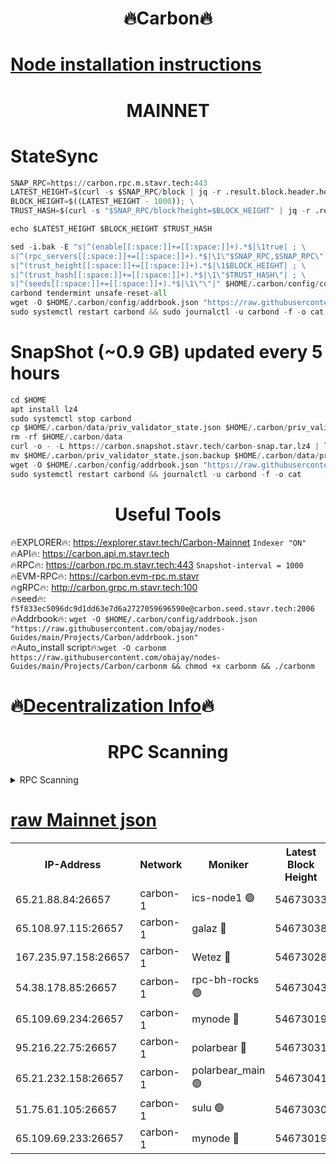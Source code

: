 <h1 align="center"> 🔥Carbon🔥</h1>

[Node installation instructions](https://github.com/obajay/nodes-Guides/tree/main/Projects/Carbon)
=
<h1 align="center"> MAINNET</h1>

# StateSync
```python
SNAP_RPC=https://carbon.rpc.m.stavr.tech:443
LATEST_HEIGHT=$(curl -s $SNAP_RPC/block | jq -r .result.block.header.height); \
BLOCK_HEIGHT=$((LATEST_HEIGHT - 1000)); \
TRUST_HASH=$(curl -s "$SNAP_RPC/block?height=$BLOCK_HEIGHT" | jq -r .result.block_id.hash)

echo $LATEST_HEIGHT $BLOCK_HEIGHT $TRUST_HASH

sed -i.bak -E "s|^(enable[[:space:]]+=[[:space:]]+).*$|\1true| ; \
s|^(rpc_servers[[:space:]]+=[[:space:]]+).*$|\1\"$SNAP_RPC,$SNAP_RPC\"| ; \
s|^(trust_height[[:space:]]+=[[:space:]]+).*$|\1$BLOCK_HEIGHT| ; \
s|^(trust_hash[[:space:]]+=[[:space:]]+).*$|\1\"$TRUST_HASH\"| ; \
s|^(seeds[[:space:]]+=[[:space:]]+).*$|\1\"\"|" $HOME/.carbon/config/config.toml
carbond tendermint unsafe-reset-all
wget -O $HOME/.carbon/config/addrbook.json "https://raw.githubusercontent.com/obajay/nodes-Guides/main/Projects/Carbon/addrbook.json"
sudo systemctl restart carbond && sudo journalctl -u carbond -f -o cat
```
# SnapShot (~0.9 GB) updated every 5 hours
```python
cd $HOME
apt install lz4
sudo systemctl stop carbond
cp $HOME/.carbon/data/priv_validator_state.json $HOME/.carbon/priv_validator_state.json.backup
rm -rf $HOME/.carbon/data
curl -o - -L https://carbon.snapshot.stavr.tech/carbon-snap.tar.lz4 | lz4 -c -d - | tar -x -C $HOME/.carbon --strip-components 2
mv $HOME/.carbon/priv_validator_state.json.backup $HOME/.carbon/data/priv_validator_state.json
wget -O $HOME/.carbon/config/addrbook.json "https://raw.githubusercontent.com/obajay/nodes-Guides/main/Projects/Carbon/addrbook.json"
sudo systemctl restart carbond && journalctl -u carbond -f -o cat
```

 <h1 align="center"> Useful Tools</h1>

🔥EXPLORER🔥:     https://explorer.stavr.tech/Carbon-Mainnet        `Indexer "ON"` \
🔥API🔥:          https://carbon.api.m.stavr.tech \
🔥RPC🔥:          https://carbon.rpc.m.stavr.tech:443              `Snapshot-interval = 1000` \
🔥EVM-RPC🔥:      https://carbon.evm-rpc.m.stavr \
🔥gRPC🔥:         http://carbon.grpc.m.stavr.tech:100 \
🔥seed🔥:      `f5f833ec5096dc9d1dd63e7d6a2727059696590e@carbon.seed.stavr.tech:2006` \
🔥Addrbook🔥:  `wget -O $HOME/.carbon/config/addrbook.json "https://raw.githubusercontent.com/obajay/nodes-Guides/main/Projects/Carbon/addrbook.json"` \
🔥Auto_install script🔥:`wget -O carbonm https://raw.githubusercontent.com/obajay/nodes-Guides/main/Projects/Carbon/carbonm && chmod +x carbonm && ./carbonm`

🔥[Decentralization Info](https://github.com/obajay/StateSync-snapshots/tree/main/Projects/Carbon/Decentralization)🔥
=
<h1 align="center"> RPC Scanning</h1>

<details>
<summary>RPC Scanning</summary>

<h2 align="center"> We scan nodes in real time every 4 hours. And we provide the final result of RPC endpoints.
We cannot influence the operation of these nodes in any way. </h2>


```python
If Voting Power is higher than 0 --> then the Node is a validator of the network and may be subject to attack and be a potential threat to the chain.
```
```python
We marked such validators with a red symbol
```

</details>

[raw Mainnet json](https://rpc-check.carbonm.stavr.tech/carbonm/rpc-carbonm-result.json)
=


<table><tr><th>IP-Address</th><th>Network</th><th>Moniker</th><th>Latest Block Height</th><th>Earliest Block Height</th><th>Catching Up</th><th>Tx Index</th><th>Voting Power</th><th>Scan Time</th></tr><tr><td>65.21.88.84:26657</td><td>carbon-1</td><td>ics-node1 🟢</td><td>54673033</td><td>21164241</td><td>False</td><td>off</td><td>0</td><td>2024-03-09T18:27:07.527283627UTC</td></tr><tr><td>65.108.97.115:26657</td><td>carbon-1</td><td>galaz 🔴</td><td>54673038</td><td>47374001</td><td>False</td><td>on</td><td>10573907789</td><td>2024-03-09T18:27:18.009356620UTC</td></tr><tr><td>167.235.97.158:26657</td><td>carbon-1</td><td>Wetez 🔴</td><td>54673028</td><td>48067570</td><td>False</td><td>on</td><td>1366158129</td><td>2024-03-09T18:26:49.781003070UTC</td></tr><tr><td>54.38.178.85:26657</td><td>carbon-1</td><td>rpc-bh-rocks 🟢</td><td>54673043</td><td>53130001</td><td>False</td><td>on</td><td>0</td><td>2024-03-09T18:27:30.783244857UTC</td></tr><tr><td>65.109.69.234:26657</td><td>carbon-1</td><td>mynode 🔴</td><td>54673019</td><td>53160001</td><td>False</td><td>off</td><td>13000101381</td><td>2024-03-09T18:26:32.365327443UTC</td></tr><tr><td>95.216.22.75:26657</td><td>carbon-1</td><td>polarbear 🔴</td><td>54673031</td><td>54283001</td><td>False</td><td>on</td><td>10444268885</td><td>2024-03-09T18:27:03.137832018UTC</td></tr><tr><td>65.21.232.158:26657</td><td>carbon-1</td><td>polarbear_main 🟢</td><td>54673041</td><td>54286001</td><td>False</td><td>off</td><td>0</td><td>2024-03-09T18:27:26.451850188UTC</td></tr><tr><td>51.75.61.105:26657</td><td>carbon-1</td><td>sulu 🟢</td><td>54673030</td><td>54542001</td><td>False</td><td>off</td><td>0</td><td>2024-03-09T18:26:58.761530209UTC</td></tr><tr><td>65.109.69.233:26657</td><td>carbon-1</td><td>mynode 🔴</td><td>54673019</td><td>54660001</td><td>False</td><td>off</td><td>8104707839</td><td>2024-03-09T18:26:32.061564644UTC</td></tr></table>
